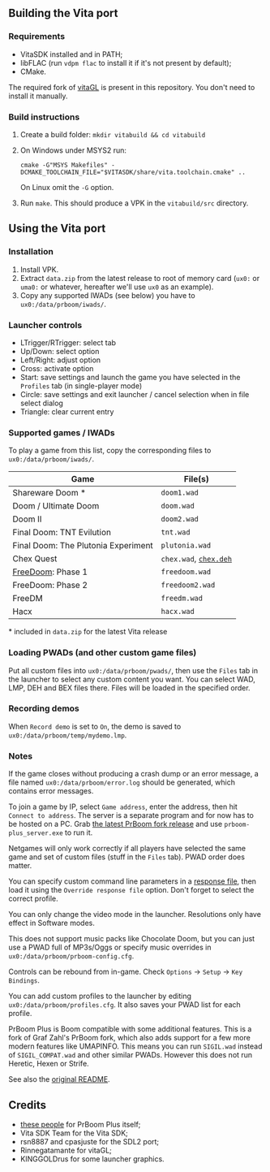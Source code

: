 ## Building the Vita port
### Requirements
* VitaSDK installed and in PATH;
* libFLAC (run `vdpm flac` to install it if it's not present by default);
* CMake.

The required fork of [vitaGL](https://github.com/fgsfdsfgs/vitaGL/tree/texture_matrix) is
present in this repository. You don't need to install it manually.

### Build instructions
1. Create a build folder:
```mkdir vitabuild && cd vitabuild```
2. On Windows under MSYS2 run:

   ```cmake -G"MSYS Makefiles" -DCMAKE_TOOLCHAIN_FILE="$VITASDK/share/vita.toolchain.cmake" ..```

   On Linux omit the `-G` option.
3. Run `make`. This should produce a VPK in the `vitabuild/src` directory.

## Using the Vita port
### Installation
1. Install VPK.
2. Extract `data.zip` from the latest release to root of memory card (`ux0:` or `uma0:` or whatever, hereafter we'll use `ux0` as an example).
3. Copy any supported IWADs (see below) you have to `ux0:/data/prboom/iwads/`.

### Launcher controls
* LTrigger/RTrigger: select tab
* Up/Down: select option
* Left/Right: adjust option
* Cross: activate option
* Start: save settings and launch the game you have selected in the `Profiles` tab (in single-player mode)
* Circle: save settings and exit launcher / cancel selection when in file select dialog
* Triangle: clear current entry

### Supported games / IWADs
To play a game from this list, copy the corresponding files to `ux0:/data/prboom/iwads/`.

| Game                                   | File(s)        |
|----------------------------------------|----------------|
| Shareware Doom *                       | `doom1.wad`    |
| Doom / Ultimate Doom                   | `doom.wad`     |
| Doom II                                | `doom2.wad`    |
| Final Doom: TNT Evilution              | `tnt.wad`      |
| Final Doom: The Plutonia Experiment    | `plutonia.wad` |
| Chex Quest                             | `chex.wad`, [`chex.deh`](https://www.doomworld.com/idgames/?file=utils/exe_edit/patches/chexdeh.zip) |
| [FreeDoom](https://freedoom.github.io/): Phase 1                      | `freedoom.wad` |
| FreeDoom: Phase 2                      | `freedoom2.wad`|
| FreeDM                                 | `freedm.wad`   |
| Hacx                                   | `hacx.wad`     |

\* included in `data.zip` for the latest Vita release

### Loading PWADs (and other custom game files)
Put all custom files into `ux0:/data/prboom/pwads/`, then use the `Files` tab in the launcher to select any custom content you want.
You can select WAD, LMP, DEH and BEX files there. Files will be loaded in the specified order.

### Recording demos
When `Record demo` is set to `On`, the demo is saved to `ux0:/data/prboom/temp/mydemo.lmp`.

### Notes
If the game closes without producing a crash dump or an error message, a file named `ux0:/data/prboom/error.log` should be generated, which contains error messages.

To join a game by IP, select `Game address`, enter the address, then hit `Connect to address`.
The server is a separate program and for now has to be hosted on a PC.
Grab [the latest PrBoom fork release](https://github.com/coelckers/prboom-plus/releases/latest) and use `prboom-plus_server.exe` to run it.

Netgames will only work correctly if all players have selected the same game and set of custom files (stuff in the `Files` tab).
PWAD order does matter.

You can specify custom command line parameters in a [response file](https://doomwiki.org/wiki/Parameter#.40), then load it using the `Override response file` option.
Don't forget to select the correct profile.

You can only change the video mode in the launcher. Resolutions only have effect in Software modes.

This does not support music packs like Chocolate Doom, but you can just use a PWAD full of MP3s/Oggs or specify music overrides in `ux0:/data/prboom/prboom-config.cfg`.

Controls can be rebound from in-game. Check `Options` -> `Setup` -> `Key Bindings`.

You can add custom profiles to the launcher by editing `ux0:/data/prboom/profiles.cfg`. It also saves your PWAD list for each profile.

PrBoom Plus is Boom compatible with some additional features. This is a fork of Graf Zahl's PrBoom fork, which also adds support for a few more modern features like UMAPINFO.
This means you can run `SIGIL.wad` instead of `SIGIL_COMPAT.wad` and other similar PWADs. However this does not run Heretic, Hexen or Strife.

See also the [original README](prboom2/README).

## Credits
- [these people](prboom2/AUTHORS) for PrBoom Plus itself;
- Vita SDK Team for the Vita SDK;
- rsn8887 and cpasjuste for the SDL2 port;
- Rinnegatamante for vitaGL;
- KINGGOLDrus for some launcher graphics.
